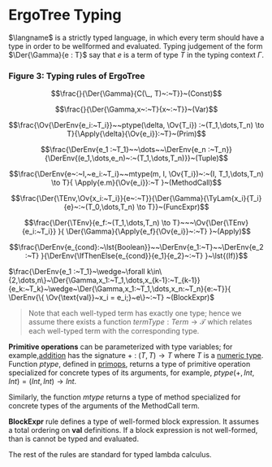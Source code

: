 $$
\newcommand{\TEnv}{\Gamma}
\newcommand{\Der}[2]{#1~\vdash~#2}
\newcommand{\DerV}[2]{#1~\vdash^{\text{\lst{v}}}~#2}
\newcommand{\DerC}[2]{#1~\vdash^{\text{\lst{c}}}~#2}
\newcommand{\DerEnv}[1]{\Der{\TEnv}{#1}}
\newcommand{\DerEnvV}[1]{\DerV{\TEnv}{#1}}
\newcommand{\DerEnvC}[1]{\DerC{\TEnv}{#1}}
\newcommand{\lst}[1]{#1}
\newcommand{\Tup}[1]{(#1)}
\newcommand{\Apply}[2]{#1\langle#2\rangle}
\newcommand{\MSig}[3]{\text{def}~#1(#2): #3}
\newcommand{\Ov}[1]{\overline{#1}}
\newcommand{\TyLam}[3]{\lambda(\Ov{#1:#2}).#3}
\newcommand{\Trait}[2]{\text{trait}~#1~\{ #2 \}}
\newcommand{\To}{\mapsto}
\newcommand{\Low}[1]{\mathcal{L}{[\![#1]\!]}}
\newcommand{\Lam}[2]{\lambda#1.#2}
\newcommand{\IfThenElse}[3]{\text{if}~(#1)~#2~\text{else}~#3}
\newcommand{\False}{\text{false}}
\newcommand{\True}{\text{true}}
\newcommand{\langname}{ErgoTree}
\newcommand{\corelang}{Core-\lambda}
$$

# ErgoTree Typing

$\langname$ is a strictly typed language, in which every term should have a type in order to be wellformed and evaluated. Typing judgement of the form $\Der{\Gamma}{e : T}$ say that $e$ is a term of type $T$ in the typing context $\Gamma$.

### **Figure 3: Typing rules of ErgoTree**

$$\frac{}{\Der{\Gamma}{C(\_, T)~:~T}}~(Const)$$

$$\frac{}{\Der{\Gamma,x~:~T}{x~:~T}}~(Var)$$

$$\frac{\Ov{\DerEnv{e_i:~T_i}}~~ptype(\delta, \Ov{T_i}) :~(T_1,\dots,T_n) \to T}{\Apply{\delta}{\Ov{e_i}}:~T}~(Prim)$$

$$\frac{\DerEnv{e_1 :~T_1}~~\dots~~\DerEnv{e_n :~T_n}}      {\DerEnv{(e_1,\dots,e_n)~:~(T_1,\dots,T_n)}}~(Tuple)$$

$$\frac{\DerEnv{e~:~I,~e_i:~T_i}~~mtype(m, I, \Ov{T_i})~:~(I, T_1,\dots,T_n) \to T}{ \Apply{e.m}{\Ov{e_i}}:~T }~(MethodCall)$$

$$\frac{\Der{\TEnv,\Ov{x_i:~T_i}}{e~:~T}}{\Der{\Gamma}{\TyLam{x_i}{T_i}{e}~:~(T_0,\dots,T_n) \to T}}~(FuncExpr)$$

$$\frac{\Der{\TEnv}{e_f:~(T_1,\dots,T_n) \to T}~~~\Ov{\Der{\TEnv}{e_i:~T_i}} }{ \Der{\Gamma}{\Apply{e_f}{\Ov{e_i}}~:~T} }~(Apply)$$

$$\frac{\DerEnv{e_{cond}:~\lst{Boolean}}~~\DerEnv{e_1:~T}~~\DerEnv{e_2 :~T} }{\DerEnv{\IfThenElse{e_{cond}}{e_1}{e_2}~:~T} }~\lst{(If)}$$

$\frac{\DerEnv{e_1 :~T_1}~\wedge~\forall k\in\{2,\dots,n\}~\Der{\Gamma,x_1:~T_1,\dots,x_{k-1}:~T_{k-1}}{e_k:~T_k}~\wedge~\Der{\Gamma,x_1:~T_1,\dots,x_n:~T_n}{e:~T}}{ \DerEnv{\{ \Ov{\text{val}}~x_i = e_i;}~e\}~:~T} ~(BlockExpr)$

> Note that each well-typed term has exactly one type; hence we assume there exists a function $termType: Term \to \mathcal{T}$ which relates each well-typed term with the corresponding type.

**Primitive operations** can be parameterized with type variables; for example,[addition](https://raw.githubusercontent.com/ScorexFoundation/sigmastate-interpreter/4daec63275fd4e1364cf7a1132f3e7be6157bb5c/docs/spec/ergotree.pdf) has the signature $+~:~ (T,T) \to T$ where $T$ is a [numeric type](types.md). Function $ptype$, defined in [primops](), returns a type of primitive operation specialized for concrete types of its arguments, for example, $ptype(+,Int, Int) = (Int, Int) \to Int$.

Similarly, the function $mtype$ returns a type of method specialized for concrete types of the arguments of the MethodCall term.

**BlockExpr** rule defines a type of well-formed block expression. It assumes a total ordering on **val** definitions. If a block expression is not well-formed, than is cannot be typed and evaluated.

The rest of the rules are standard for typed lambda calculus.
